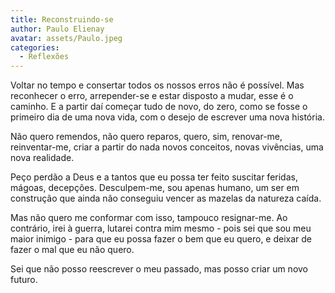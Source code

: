 ```yaml
---
title: Reconstruindo-se
author: Paulo Elienay
avatar: assets/Paulo.jpeg
categories:
  - Reflexões
---
```

Voltar no tempo e consertar todos os nossos erros não é possível. Mas reconhecer o erro, arrepender-se e estar disposto a mudar, esse é o caminho. E a partir daí começar tudo de novo, do zero, como se fosse o primeiro dia de uma nova vida, com o desejo de escrever uma nova história.

Não quero remendos, não quero reparos, quero, sim, renovar-me, reinventar-me, criar a partir do nada novos conceitos, novas vivências, uma nova realidade.

Peço perdão a Deus e a tantos que eu possa ter feito suscitar feridas, mágoas, decepções. Desculpem-me, sou apenas humano, um ser em construção que ainda não conseguiu vencer as mazelas da natureza caída.

Mas não quero me conformar com isso, tampouco resignar-me. Ao contrário, irei à guerra, lutarei contra mim mesmo - pois sei que sou meu maior inimigo - para que eu possa fazer o bem que eu quero, e deixar de fazer o mal que eu não quero.

Sei que não posso reescrever o meu passado, mas posso criar um novo futuro.
